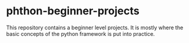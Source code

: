 # phthon-beginner-projects
This repository contains a beginner level projects. It is mostly where the basic concepts of the python framework is put into practice.